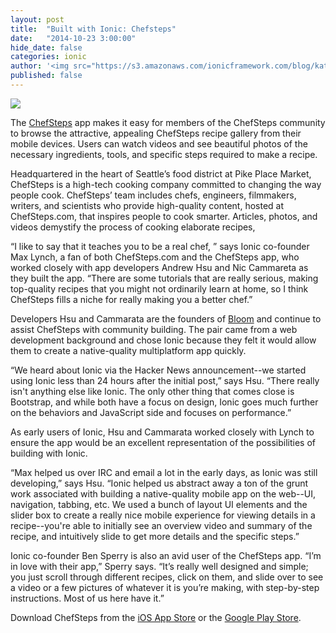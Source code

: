 ```yaml
---
layout: post
title:  "Built with Ionic: Chefsteps"
date:   "2014-10-23 3:00:00"
hide_date: false
categories: ionic
author: '<img src="https://s3.amazonaws.com/ionicframework.com/blog/katie-md.jpg" class="author-icon">Katie'
published: false
---
```


<img class="showcase-image" src="/img/blog/chefsteps-header.jpg">

The [ChefSteps](http://www.chefsteps.com/) app makes it easy for members of the ChefSteps community to browse the attractive, appealing ChefSteps recipe gallery from their mobile devices. Users can watch videos and see beautiful photos of the necessary ingredients, tools, and specific steps required to make a recipe.

Headquartered in the heart of Seattle’s food district at Pike Place Market, ChefSteps is a high-tech cooking company committed to changing the way people cook. ChefSteps’ team includes chefs, engineers, filmmakers, writers, and scientists who provide high-quality content, hosted at ChefSteps.com, that inspires people to cook smarter. Articles, photos, and videos demystify the process of cooking elaborate recipes, 

<!-- more -->

“I like to say that it teaches you to be a real chef, ” says Ionic co-founder Max Lynch, a fan of both ChefSteps.com and the ChefSteps app, who worked closely with app developers Andrew Hsu and Nic Cammareta as they built the app. “There are some tutorials that are really serious, making top-quality recipes that you might not ordinarily learn at home, so I think ChefSteps fills a niche for really making you a better chef.”

Developers Hsu and Cammarata are the founders of [Bloom](http://usebloom.com/) and continue to assist ChefSteps with community building. The pair came from a web development background and chose Ionic because they felt it would allow them to create a native-quality multiplatform app quickly. 

“We heard about Ionic via the Hacker News announcement--we started using Ionic less than 24 hours after the initial post,” says Hsu. “There really isn't anything else like Ionic. The only other thing that comes close is Bootstrap, and while both have a focus on design, Ionic goes much further on the behaviors and JavaScript side and focuses on performance.”

As early users of Ionic, Hsu and Cammarata worked closely with Lynch to ensure the app would be an excellent representation of the possibilities of building with Ionic. 

“Max helped us over IRC and email a lot in the early days, as Ionic was still developing,” says Hsu. “Ionic helped us abstract away a ton of the grunt work associated with building a native-quality mobile app on the web--UI, navigation, tabbing, etc. We used a bunch of layout UI elements and the slider box to create a really nice mobile experience for viewing details in a recipe--you're able to initially see an overview video and summary of the recipe, and intuitively slide to get more details and the specific steps.”

Ionic co-founder Ben Sperry is also an avid user of the ChefSteps app. “I’m in love with their app,” Sperry says. “It’s really well designed and simple; you just scroll through different recipes, click on them, and slide over to see a video or a few pictures of whatever it is you’re making, with step-by-step instructions. Most of us here have it.”

Download ChefSteps from the [iOS App Store](https://itunes.apple.com/us/app/chefsteps/id816731096?mt=8) or the [Google Play Store](https://play.google.com/store/apps/details?id=com.chefsteps.mobile&hl=en).